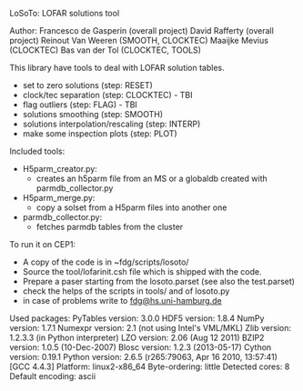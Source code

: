LoSoTo: LOFAR solutions tool

Author:
Francesco de Gasperin (overall project)
David Rafferty (overall project)
Reinout Van Weeren (SMOOTH, CLOCKTEC)
Maaijke Mevius (CLOCKTEC)
Bas van der Tol (CLOCKTEC, TOOLS)

This library have tools to deal with LOFAR solution tables.

- set to zero solutions (step: RESET)
- clock/tec separation (step: CLOCKTEC) - TBI
- flag outliers (step: FLAG) - TBI
- solutions smoothing (step: SMOOTH)
- solutions interpolation/rescaling (step: INTERP)
- make some inspection plots (step: PLOT)

Included tools:

- H5parm_creator.py:
    * creates an h5parm file from an MS or a globaldb created with parmdb_collector.py
- H5parm_merge.py:
    * copy a solset from a H5parm files into another one
- parmdb_collector.py:
    * fetches parmdb tables from the cluster

To run it on CEP1:
* A copy of the code is in ~fdg/scripts/losoto/
* Source the tool/lofarinit.csh file which is shipped with the code.
* Prepare a paser starting from the losoto.parset (see also the test.parset)
* check the helps of the scripts in tools/ and of losoto.py
* in case of problems write to fdg@hs.uni-hamburg.de

Used packages:
PyTables version:  3.0.0
HDF5 version:      1.8.4
NumPy version:     1.7.1
Numexpr version:   2.1 (not using Intel's VML/MKL)
Zlib version:      1.2.3.3 (in Python interpreter)
LZO version:       2.06 (Aug 12 2011)
BZIP2 version:     1.0.5 (10-Dec-2007)
Blosc version:     1.2.3 (2013-05-17)
Cython version:    0.19.1
Python version:    2.6.5 (r265:79063, Apr 16 2010, 13:57:41) 
[GCC 4.4.3]
Platform:          linux2-x86_64
Byte-ordering:     little
Detected cores:    8
Default encoding:  ascii
